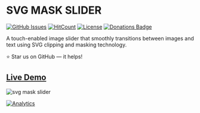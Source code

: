 # SVG MASK SLIDER

[![GitHub Issues](https://img.shields.io/badge/contributions-welcome-brightgreen.svg?style=flat)](https://github.com/alikinvv/svg-mask-slider/issues)  [![HitCount](http://hits.dwyl.com/alikinvv/svg-mask-slider.svg)](http://hits.dwyl.com/alikinvv/svg-mask-slider)  [![License](https://img.shields.io/badge/license-MIT-blue.svg)](https://opensource.org/licenses/MIT)  [![Donations Badge](https://yourdonation.rocks/images/badge.svg)](https://www.paypal.me/alikinvv)

A touch-enabled image slider that smoothly transitions between images and text using SVG clipping and masking technology.

:star: Star us on GitHub — it helps!

## [Live Demo](https://alikinvv.github.io/svg-mask-slider/)

![svg mask slider](/img/gif.gif?raw=true)

[![Analytics](https://ga-beacon.appspot.com/UA-31485994-5/svg-mask-slider-repo)](https://github.com/alikinvv/svg-mask-slider)
